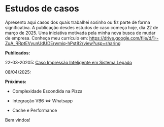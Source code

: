 # Estudos de casos
Apresento aqui casos dos quais trabalhei sosinho ou fiz parte de forma significativa.
A publicação desdes estudos de caso começa hoje, dia 22 de março de 2025. Uma iniciativa motivada pela minha nova busca de mudar de empresa.
Conheça meu currículo em:
https://drive.google.com/file/d/1--ZuA_RRptEVyunUdUDErwmiq-hPst82/view?usp=sharing

**Publicados:**

22-03-20205: [Caso Impressão Inteligente em Sistema Legado](https://github.com/ThiagoDevMoreira/estudosDeCaso/blob/main/Impressao_Inteligente_em_Sistema_Legado/readme.md)

08/04/2025: 

**Próximos:**

* Complexidade Escondida na Pizza

* Integração VB6 <=> Whatsapp

* Cache e Performance

Bem vindos!
